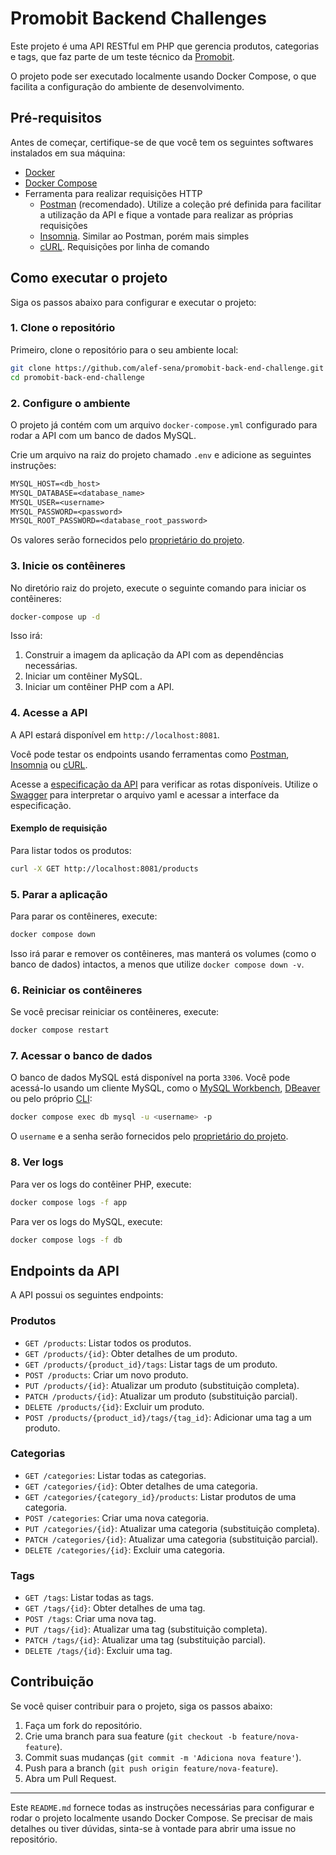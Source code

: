 # Promobit Backend Challenges

Este projeto é uma API RESTful em PHP que gerencia produtos, categorias e tags, que faz parte de um teste técnico da [Promobit](https://github.com/Promobit/back-end-challenge).

O projeto pode ser executado localmente usando Docker Compose, o que facilita a configuração do ambiente de desenvolvimento.

## Pré-requisitos

Antes de começar, certifique-se de que você tem os seguintes softwares instalados em sua máquina:

- [Docker](https://docs.docker.com/get-docker/)
- [Docker Compose](https://docs.docker.com/compose/install/)
- Ferramenta para realizar requisições HTTP
  - [Postman](https://www.postman.com/downloads/) (recomendado). Utilize a coleção pré definida para facilitar a utilização da API e fique a vontade para realizar as próprias requisições
  - [Insomnia](https://insomnia.rest/download). Similar ao Postman, porém mais simples
  - [cURL](https://curl.se). Requisições por linha de comando

## Como executar o projeto

Siga os passos abaixo para configurar e executar o projeto:

### 1. Clone o repositório

Primeiro, clone o repositório para o seu ambiente local:

```bash
git clone https://github.com/alef-sena/promobit-back-end-challenge.git
cd promobit-back-end-challenge
```

### 2. Configure o ambiente

O projeto já contém com um arquivo `docker-compose.yml` configurado para rodar a API com um banco de dados MySQL.

Crie um arquivo na raiz do projeto chamado `.env` e adicione as seguintes instruções:

```txt
MYSQL_HOST=<db_host>
MYSQL_DATABASE=<database_name>
MYSQL_USER=<username>
MYSQL_PASSWORD=<password>
MYSQL_ROOT_PASSWORD=<database_root_password>
```

Os valores serão fornecidos pelo [proprietário do projeto](alefs07@gmail.com).

### 3. Inicie os contêineres

No diretório raiz do projeto, execute o seguinte comando para iniciar os contêineres:

```bash
docker-compose up -d
```

Isso irá:

1. Construir a imagem da aplicação da API com as dependências necessárias.
2. Iniciar um contêiner MySQL.
3. Iniciar um contêiner PHP com a API.

### 4. Acesse a API

A API estará disponível em `http://localhost:8081`.

Você pode testar os endpoints usando ferramentas como [Postman](https://www.postman.com/downloads/), [Insomnia](https://insomnia.rest/download) ou [cURL](https://curl.se/).

Acesse a [especificação da API](https://github.com/alef-sena/promobit-back-end-challenge/blob/main/api_spec.openapi.yaml) para verificar as rotas disponíveis. Utilize o [Swagger](https://swagger.io/tools/swagger-editor/) para interpretar o arquivo yaml e acessar a interface da especificação.

#### Exemplo de requisição

Para listar todos os produtos:

```bash
curl -X GET http://localhost:8081/products
```

### 5. Parar a aplicação

Para parar os contêineres, execute:

```bash
docker compose down
```

Isso irá parar e remover os contêineres, mas manterá os volumes (como o banco de dados) intactos, a menos que utilize `docker compose down -v`.

### 6. Reiniciar os contêineres

Se você precisar reiniciar os contêineres, execute:

```bash
docker compose restart
```

### 7. Acessar o banco de dados

O banco de dados MySQL está disponível na porta `3306`. Você pode acessá-lo usando um cliente MySQL, como o [MySQL Workbench](https://www.mysql.com/products/workbench/), [DBeaver](https://dbeaver.io/) ou pelo próprio [CLI](https://dev.mysql.com/doc/mysql-shell/8.0/en/mysql-shell-install-linux-quick.html):

```bash
docker compose exec db mysql -u <username> -p
```

O `username` e a senha serão fornecidos pelo [proprietário do projeto](alefs07@gmail.com).

### 8. Ver logs

Para ver os logs do contêiner PHP, execute:

```bash
docker compose logs -f app
```

Para ver os logs do MySQL, execute:

```bash
docker compose logs -f db
```

## Endpoints da API

A API possui os seguintes endpoints:

### Produtos

- `GET /products`: Listar todos os produtos.
- `GET /products/{id}`: Obter detalhes de um produto.
- `GET /products/{product_id}/tags`: Listar tags de um produto.
- `POST /products`: Criar um novo produto.
- `PUT /products/{id}`: Atualizar um produto (substituição completa).
- `PATCH /products/{id}`: Atualizar um produto (substituição parcial).
- `DELETE /products/{id}`: Excluir um produto.
- `POST /products/{product_id}/tags/{tag_id}`: Adicionar uma tag a um produto.

### Categorias

- `GET /categories`: Listar todas as categorias.
- `GET /categories/{id}`: Obter detalhes de uma categoria.
- `GET /categories/{category_id}/products`: Listar produtos de uma categoria.
- `POST /categories`: Criar uma nova categoria.
- `PUT /categories/{id}`: Atualizar uma categoria (substituição completa).
- `PATCH /categories/{id}`: Atualizar uma categoria (substituição parcial).
- `DELETE /categories/{id}`: Excluir uma categoria.

### Tags

- `GET /tags`: Listar todas as tags.
- `GET /tags/{id}`: Obter detalhes de uma tag.
- `POST /tags`: Criar uma nova tag.
- `PUT /tags/{id}`: Atualizar uma tag (substituição completa).
- `PATCH /tags/{id}`: Atualizar uma tag (substituição parcial).
- `DELETE /tags/{id}`: Excluir uma tag.

## Contribuição

Se você quiser contribuir para o projeto, siga os passos abaixo:

1. Faça um fork do repositório.
2. Crie uma branch para sua feature (`git checkout -b feature/nova-feature`).
3. Commit suas mudanças (`git commit -m 'Adiciona nova feature'`).
4. Push para a branch (`git push origin feature/nova-feature`).
5. Abra um Pull Request.

---

Este `README.md` fornece todas as instruções necessárias para configurar e rodar o projeto localmente usando Docker Compose. Se precisar de mais detalhes ou tiver dúvidas, sinta-se à vontade para abrir uma issue no repositório.
